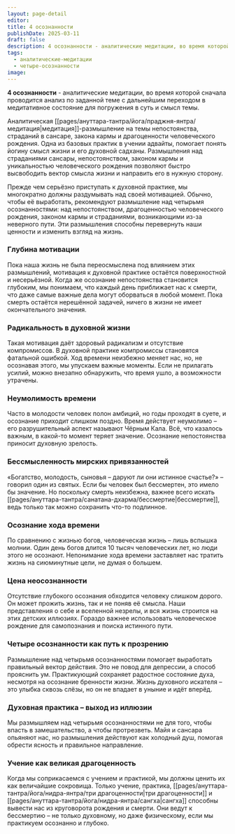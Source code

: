 ```yaml
---
layout: page-detail
editor: 
title: 4 осознанности
publishDate: 2025-03-11
draft: false
description: 4 осознанности - аналитические медитации, во время которой сначала проводится анализ по заданной теме с дальнейшим переходом в медитативное состояние для погружения в суть и смысл темы.
tags:
  - аналитические-медитации
  - четыре-осознанности
image:
---
```

**4 осознанности** - аналитические медитации, во время которой сначала проводится анализ по заданной теме с дальнейшим переходом в медитативное состояние для погружения в суть и смысл темы.

Аналитическая [[pages/ануттара-тантра/йога/праджня-янтра/медитация|медитация]]-размышление на темы непостоянства, страданий в сансаре, закона кармы и драгоценности человеческого рождения. Одна из базовых практик в учении адвайты, помогает понять йогину смысл жизни и его духовной садханы. Размышления над страданиями сансары, непостоянством, законом кармы и уникальностью человеческого рождения позволяют быстро высвободить вектор смысла жизни и направить его в нужную сторону.

Прежде чем серьёзно приступать к духовной практике, мы многократно должны раздумывать над своей мотивацией. Обычно, чтобы её выработать, рекомендуют размышление над четырьмя осознанностями: над непостоянством, драгоценностью человеческого рождения, законом кармы и страданиями, возникающими из-за неверного пути. Эти размышления способны перевернуть наши ценности и изменить взгляд на жизнь.

### Глубина мотивации

Пока наша жизнь не была переосмыслена под влиянием этих размышлений, мотивация к духовной практике остаётся поверхностной и несерьёзной. Когда же осознание непостоянства становится глубоким, мы понимаем, что каждый день приближает нас к смерти, что даже самые важные дела могут оборваться в любой момент. Пока смерть остаётся нерешённой задачей, ничего в жизни не имеет окончательного значения.

### Радикальность в духовной жизни

Такая мотивация даёт здоровый радикализм и отсутствие компромиссов. В духовной практике компромиссы становятся фатальной ошибкой. Ход времени неизбежно меняет нас, но, не осознавая этого, мы упускаем важные моменты. Если не прилагать усилий, можно внезапно обнаружить, что время ушло, а возможности утрачены.

### Неумолимость времени

Часто в молодости человек полон амбиций, но годы проходят в суете, и осознание приходит слишком поздно. Время действует неумолимо – его разрушительный аспект называют Чёрным Кала. Всё, что казалось важным, в какой-то момент теряет значение. Осознание непостоянства приносит духовную зрелость.

### Бессмысленность мирских привязанностей

«Богатство, молодость, сыновья – даруют ли они истинное счастье?» – говорил один из святых. Если бы человек был бессмертен, это имело бы значение. Но поскольку смерть неизбежна, важнее всего искать [[pages/ануттара-тантра/санатана-дхарма/бессмертие|бессмертие]], ведь только так можно сохранить что-то подлинное.

### Осознание хода времени

По сравнению с жизнью богов, человеческая жизнь – лишь вспышка молнии. Один день богов длится 10 тысяч человеческих лет, но люди этого не осознают. Непонимание хода времени заставляет нас тратить жизнь на сиюминутные цели, не думая о большем.

### Цена неосознанности

Отсутствие глубокого осознания обходится человеку слишком дорого. Он может прожить жизнь, так и не поняв её смысла. Наши представления о себе и вселенной незрелы, и вся жизнь строится на этих детских иллюзиях. Гораздо важнее использовать человеческое рождение для самопознания и поиска истинного пути.

### Четыре осознанности как путь к прозрению

Размышление над четырьмя осознанностями помогает выработать правильный вектор действия. Это не повод для депрессии, а способ прояснить ум. Практикующий сохраняет радостное состояние духа, несмотря на осознание бренности жизни. Жизнь духовного искателя – это улыбка сквозь слёзы, но он не впадает в уныние и идёт вперёд.

### Духовная практика – выход из иллюзии

Мы размышляем над четырьмя осознанностями не для того, чтобы впасть в замешательство, а чтобы протрезветь. Майя и сансара опьяняют нас, но размышления действуют как холодный душ, помогая обрести ясность и правильное направление.

### Учение как великая драгоценность

Когда мы соприкасаемся с учением и практикой, мы должны ценить их как величайшие сокровища. Только учение, практика, [[pages/ануттара-тантра/йога/нидра-янтра/три драгоценности|три драгоценности]] и [[pages/ануттара-тантра/йога/нидра-янтра/сангха|сангха]] способны вывести нас из круговорота рождения и смерти. Они ведут к бессмертию – не только духовному, но даже физическому, если мы практикуем осознанно и глубоко.